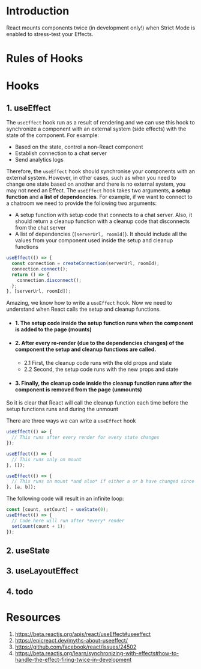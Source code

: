 # Introduction

React mounts components twice (in development only!) when Strict Mode is enabled to stress-test your Effects.

# Rules of Hooks

# Hooks

## 1. useEffect

The `useEffect` hook run as a result of rendering and we can use this hook to synchronize a component with an external system (side effects) with the state of the component. For example:

- Based on the state, control a non-React component
- Establish connection to a chat server
- Send analytics logs
  
Therefore, the `useEffect` hook should synchronise your components with an external system. However, in other cases, such as when you need to change one state based on another and there is no external system, you may not need an Effect. The `useEffect` hook takes two arguments, **a setup function** and **a list of dependencies**. For example, if we want to connect to a chatroom we need to provide the following two arguments:

- A setup function with setup code that connects to a chat server. Also, it should return a cleanup function with a cleanup code that disconnects from the chat server
- A list of dependencies (`[serverUrl, roomId]`). It should include all the values from your component used inside the setup and cleanup functions

```jsx
useEffect(() => {
  const connection = createConnection(serverUrl, roomId);
  connection.connect();
  return () => {
    connection.disconnect();
  };
}, [serverUrl, roomId]);
```

Amazing, we know how to write a `useEffect` hook. Now we need to understand when React calls the setup and cleanup functions.

- #### 1. The setup code inside the setup function runs when the component is added to the page (mounts)
- #### 2. After every re-render (due to the dependencies changes) of the component the setup and cleanup functions are called.
  - 2.1 First, the cleanup code runs with the old props and state
  - 2.2 Second, the setup code runs with the new props and state
- #### 3. Finally, the cleanup code inside the cleanup function runs after the component is removed from the page (unmounts)

So it is clear that React will call the cleanup function each time before the setup functions runs and during the unmount

There are three ways we can write a `useEffect` hook

```jsx
useEffect(() => {
  // This runs after every render for every state changes
});
```

```jsx
useEffect(() => {
  // This runs only on mount
}, []);
```

```jsx
useEffect(() => {
  // This runs on mount *and also* if either a or b have changed since the last render
}, [a, b]);
```


The following code will result in an infinite loop:

```jsx
const [count, setCount] = useState(0);
useEffect(() => {
  // Code here will run after *every* render
  setCount(count + 1);
});
```

## 2. useState

## 3. useLayoutEffect

## 4. todo


# Resources

1. https://beta.reactjs.org/apis/react/useEffect#useeffect
2. https://epicreact.dev/myths-about-useeffect/
3. https://github.com/facebook/react/issues/24502
4. https://beta.reactjs.org/learn/synchronizing-with-effects#how-to-handle-the-effect-firing-twice-in-development





